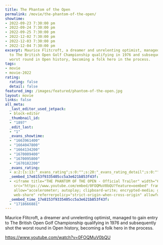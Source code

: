 ```yaml
---
title: The Phantom of the Open
permalink: /movie/the-phantom-of-the-open/
showtime:
- 2022-09-23 7:30:00 pm
- 2022-09-24 7:30:00 pm
- 2022-09-25 7:30:00 pm
- 2022-12-02 7:30:00 pm
- 2022-12-03 7:30:00 pm
- 2022-12-04 7:30:00 pm
excerpt: Maurice Flitcroft, a dreamer and unrelenting optimist, managed to gain entry
  to The British Open Golf Championship qualifying in 1976 and subsequently shot the
  worst round in Open history, becoming a folk hero in the process.
tags:
- movie
- movie-2022
rating:
  rating: false
  detail: false
featured_img: /images/featured/phantom-of-the-open.jpg
layout: movie
links: false
all_meta:
  _last_editor_used_jetpack:
  - block-editor
  _thumbnail_id:
  - "1897"
  _edit_last:
  - "1"
  _evans_showtime:
  - "1663961400"
  - "1664047800"
  - "1664134200"
  - "1670009400"
  - "1670095800"
  - "1670182200"
  _evans_rating:
  - a:2:{s:13:"_evans_rating";s:0:"";s:20:"_evans_rating_detail";s:0:"";}
  _oembed_17e8153f9335405cc5a3e621b853f43f:
  - <iframe title="THE PHANTOM OF THE OPEN - Official Trailer" width="640" height="360"
    src="https://www.youtube.com/embed/0FOQMuV0bQU?feature=oembed" frameborder="0"
    allow="accelerometer; autoplay; clipboard-write; encrypted-media; gyroscope; picture-in-picture;
    web-share" referrerpolicy="strict-origin-when-cross-origin" allowfullscreen></iframe>
  _oembed_time_17e8153f9335405cc5a3e621b853f43f:
  - "1718666881"
---
```


Maurice Flitcroft, a dreamer and unrelenting optimist, managed to gain entry to The British Open Golf Championship qualifying in 1976 and subsequently shot the worst round in Open history, becoming a folk hero in the process.

https://www.youtube.com/watch?v=0FOQMuV0bQU 